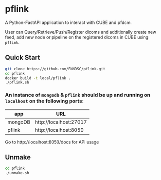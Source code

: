 # pflink
A Python-FastAPI application to interact with CUBE and pfdcm.

User can Query/Retrieve/Push/Register dicoms and additionally create new feed, add new node or pipeline on the registered dicoms in CUBE using `pflink`.

## Quick Start

```bash
git clone https://github.com/FNNDSC/pflink.git
cd pflink
docker build -t local/pflink .
./pflink.sh
```

### An instance of `mongodb` & `pflink` should be up and running on `localhost` on the following ports:


app           |  URL
--------------|---------------------------
mongoDB       | http://localhost:27017
pflink        | http://localhost:8050


Go to http://localhost:8050/docs for API usage

## Unmake

```bash
cd pflink
./unmake.sh
```
